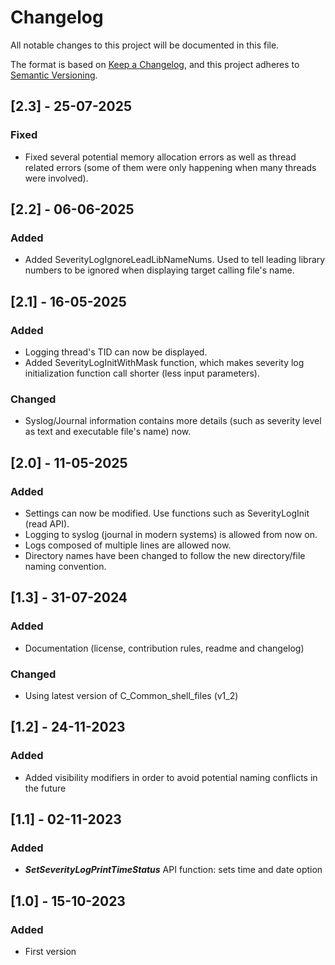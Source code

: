 # Changelog

All notable changes to this project will be documented in this file.

The format is based on [Keep a Changelog](https://keepachangelog.com/en/1.0.0/),
and this project adheres to [Semantic Versioning](https://semver.org/spec/v2.0.0.html).

## [2.3] - 25-07-2025
### Fixed
* Fixed several potential memory allocation errors as well as thread related errors (some of them were only happening when many threads were involved).

## [2.2] - 06-06-2025
### Added
* Added SeverityLogIgnoreLeadLibNameNums. Used to tell leading library numbers to be ignored when displaying target calling file's name.

## [2.1] - 16-05-2025
### Added
* Logging thread's TID can now be displayed.
* Added SeverityLogInitWithMask function, which makes severity log initialization function call shorter (less input parameters).

### Changed
* Syslog/Journal information contains more details (such as severity level as text and executable file's name) now.

## [2.0] - 11-05-2025
### Added
* Settings can now be modified. Use functions such as SeverityLogInit (read API).
* Logging to syslog (journal in modern systems) is allowed from now on.
* Logs composed of multiple lines are allowed now.
* Directory names have been changed to follow the new directory/file naming convention.

## [1.3] - 31-07-2024
### Added
* Documentation (license, contribution rules, readme and changelog)

### Changed
* Using latest version of C_Common_shell_files (v1_2)


## [1.2] - 24-11-2023
### Added
* Added visibility modifiers in order to avoid potential naming conflicts in the future


## [1.1] - 02-11-2023
### Added
* **_SetSeverityLogPrintTimeStatus_** API function: sets time and date option


## [1.0] - 15-10-2023
### Added
* First version

